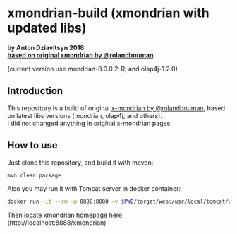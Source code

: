 # xmondrian-build (xmondrian with updated libs)
**by Anton Dziavitsyn 2018**  
**[based on original xmondrian by @rolandbouman](https://github.com/rpbouman/xmondrian)**

(current version use mondrian-8.0.0.2-R, and olap4j-1.2.0)

## Introduction
This repository is a build of original [x-mondrian by @rolandbouman](https://github.com/rpbouman/xmondrian), based on latest libs versions (mondrian, olap4j, and others).  
I did not changed anything in original x-mondrian pages.  

## How to use
Just clone this repository, and build it with maven:  
```bash
mvn clean package
```
Also you may run it with Tomcat server in docker container:
```bash
docker run -it --rm -p 8888:8080 -v $PWD/target/web:/usr/local/tomcat/webapps:rw tomcat:8-jre8
```
Then locate xmondrian homepage here:  
(http://localhost:8888/xmondrian)
